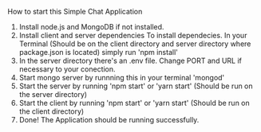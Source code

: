 How to start this Simple Chat Application
1. Install node.js and MongoDB if not installed.
3. Install client and server dependencies
  To install dependecies. In your Terminal (Should be on the client directory and server directory where package.json is located)
  simply run 'npm install'
3. In the server directory there's an .env file. Change PORT and URL if necessary to your conection.
4. Start mongo server by runnning this in your terminal 'mongod'
5. Start the server by running 'npm start' or 'yarn start' (Should be run on the server directory)
6. Start the client by running 'npm start' or 'yarn start' (Should be run on the client directory)
7. Done! The Application should be running successfully.

